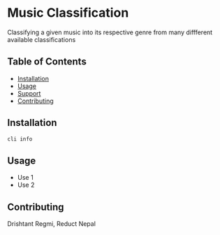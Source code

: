 # Music Classification

Classifying a given music into its respective genre from many diffferent available classifications

## Table of Contents

- [Installation](#installation)
- [Usage](#usage)
- [Support](#support)
- [Contributing](#contributing)

## Installation

```sh
cli info
```

## Usage


- Use 1
- Use 2



## Contributing

Drishtant Regmi, Reduct Nepal